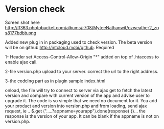 Version check
=============
Screen shot here
http://i1363.photobucket.com/albums/r708/MyteeNathanwit/ozweather2_zps8177bdbb.png

Added new plug in in packaging used to check version. The beta version will be on github http://intcloud.mobi/github. Required

1- <IfModule mod_headers.c> Header set Access-Control-Allow-Origin "*" </IfModule> added on top of .htaccess to enable ajax call.

2-file version.php upload to your server. correct the url to the right address.

3-the codding part as in plugin sample index.html

onload, the file will try to connect to server via ajax get to fetch the latest version and compare with current version of the app and advise user to upgrade it.
The code is so simple that we need no document for it.
You add your product and version into version.php
and from loading, send ajax request, ie .. $.get (".....?appname=yourapp").done(response) {}... the response is the version of your app. It can be blank if the appname is not on version.php.